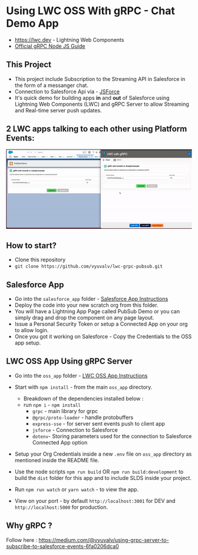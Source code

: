 # Using LWC OSS With gRPC - Chat Demo App

- https://lwc.dev - Lightning Web Components 
- [Official gRPC Node JS Guide](https://www.grpc.io/docs/languages/node)

## This Project 
- This project include Subscription to the Streaming API in Salesforce in the form of a messanger chat.
- Connection to Salesforce Api via - [JSForce](https://jsforce.github.io/)
- It's quick demo for building apps **in** and **out** of Salesforce using Lightning Web Components (LWC) and gRPC Server to allow Streaming and Real-time server push updates. 

## 2 LWC apps talking to each other using Platform Events:   
![demo](./assets/pubsubAppDemo.gif)

## How to start?
- Clone this repository
- `git clone https://github.com/vyuvalv/lwc-grpc-pubsub.git`

## Salesforce App
- Go into the `salesforce_app` folder - [Salesforce App Instructions](salesforce_app/README.md)
- Deploy the code into your new scratch org from this folder. 
- You will have a Lightning App Page called PubSub Demo or you can simply drag and drop the component on any page layout.
- Issue a Personal Security Token or setup a Connected App on your org to allow login.
- Once you got it working on Salesforce - Copy the Credentials to the OSS app setup.

## LWC OSS App Using gRPC Server
- Go into the `oss_app` folder - [LWC OSS App Instructions](oss_app/README.md)
- Start with `npm install` - from the main `oss_app` directory.
    * Breakdown of the dependencies installed below :
    * run `npm i` - `npm install` 
        * `grpc` - main library for grpc
        * `@grpc/proto-loader` - handle protobuffers
        * `express-sse` - for server sent events push to client app
        * `jsforce` - Connection to Salesforce
        * `dotenv`- Storing parameters used for the connection to Salesforce Connected App option

- Setup your Org Credentials inside a new `.env` file on `oss_app` directory as mentioned inside the README file.
- Use the node scripts `npm run build` OR `npm run build:development` to build the `dist` folder for this app and to include SLDS inside your project. 
- Run `npm run watch` or `yarn watch` - to view the app.
- View on your port - by default `http://localhost:3001` for DEV and `http://localhost:5000` for production.

## Why gRPC ?
Follow here :
https://medium.com/@vyuvalv/using-grpc-server-to-subscribe-to-salesforce-events-6fa0206dca0